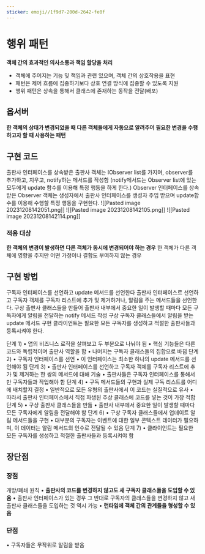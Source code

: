 ```yaml
---
sticker: emoji//1f9d7-200d-2642-fe0f
---
```

# 행위 패턴

**객체 간의 효과적인 의사소통과 책임 할당을 처리**
- 객체에 주어지는 기능 및 책임과 관련 있으며, 객체 간의 상호작용을 표현
- 패턴은 제어 흐름에 집중하기보다 상호 연결 방식에 집중할 수 있도록 지원 
- 행위 패턴은 상속을 통해서 클래스에 존재하는 동작을 전달(배포)

## 옵서버
**한 객체의 상태가 변경되었을 때 다른 객체들에게 자동으로 알려주어 필요한 변경을 수행하고자 할 때 사용하는 패턴**

## 구현 코드
출판사 인터페이스를 상속받은 출판사 객체는 IObserver list를 가지며, observer를 추가하고, 지우고, notify하는 메서드를 작성함 (notify메서드는 Observer list에 있는 모두에게  update 함수를 이용해 특정 행동을 하게 한다.)
Observer 인터페이스를 상속받은 Observer 객체는 생성자에서 출판사 인터페이스를 생성자 주입 받으며 update함수를 이용해 수행할 특정 행동을 구현한다.
![[Pasted image 20231208142051.png]]
![[Pasted image 20231208142105.png]]
![[Pasted image 20231208142114.png]]
### 적용 대상
**한 객체의 변경이 발생하면 다른 객체가 동시에 변경되어야 하는 경우**
한 객체가 다른 객체에 영향을 주지만 어떤 가정이나 결합도 부여하지 않는 경우


## 구현 방법
구독자 인터페이스를 선언하고 update 메서드를 선언한다
출판사 인터페이스르 선언하고 구독자 객체를 구독자 리스트에 추가 및 제거하거나, 알림을 주는 메서드들을 선언한다.
구상 출판사 클래스들을 만들어 출판사 내부에서 중요한 일이 발생할 때마다 모든 구독자에게 알림을 전달하는 notify 메서드 작성
구상 구독자 클래스들에서 알림을 받는 update 메서드 구현
클라이언트는 필요한 모든 구독자를 생성하고 적절한 출판사들과 등록시켜야 한다.

단계 1) 
	• 앱의 비즈니스 로직을 살펴보고 두 부분으로 나눠야 됨
	• 핵심 기능들은 다른 코드와 독립적이며 출판사 역할을 함 • 나머지는 구독자 클래스들의 집합으로 바뀜 
단계 2) 
	• 구독자 인터페이스를 선언 
	• 이 인터페이스는 최소한 하나의 update 메서드를 선언해야 됨
단계 3) 
	• 출판사 인터페이스를 선언하고 구독자 객체를 구독자 리스트에 추가 및 제거하는 한 쌍의 메서드에 대해 기술 
	• 출판사들은 구독자 인터페이스를 통해서만 구독자들과 작업해야 함
단계 4) 
	• 구독 메서드들의 구현과 실제 구독 리스트를 어디에 배치할지 결정 
	• 일반적으로 모든 유형의 출판사에서 이 코드는 실질적으로 유사 
	• 따라서 출판사 인터페이스에서 직접 파생된 추상 클래스에 코드를 넣는 것이 가장 적합 
단계 5) 
	• 구상 출판사 클래스들을 만듦 
	• 출판사 내부에서 중요한 일이 발생할 때마다 모든 구독자에게 알림을 전달해야 함 
단계 6) 
	• 구상 구독자 클래스들에서 업데이트 알림 메서드들을 구현 
	• 대부분의 구독자는 이벤트에 대한 일부 콘텍스트 데이터가 필요하며, 이 데이터는 알림 메서드의 인수로 전달될 수 있음 
단계 7) 
	• 클라이언트는 필요한 모든 구독자를 생성하고 적절한 출판사들과 등록시켜야 함

## 장단점
### 장점
개방/폐쇄 원칙 
	• **출판사의 코드를 변경하지 않고도 새 구독자 클래스들을 도입할 수 있음**
	• 출판사 인터페이스가 있는 경우 그 반대로 구독자의 클래스들을 변경하지 않고 새 출판사 클래스들을 도입하는 것 역시 가능 
• **런타임에 객체 간의 관계들을 형성할 수 있음**
### 단점
• 구독자들은 무작위로 알림을 받음